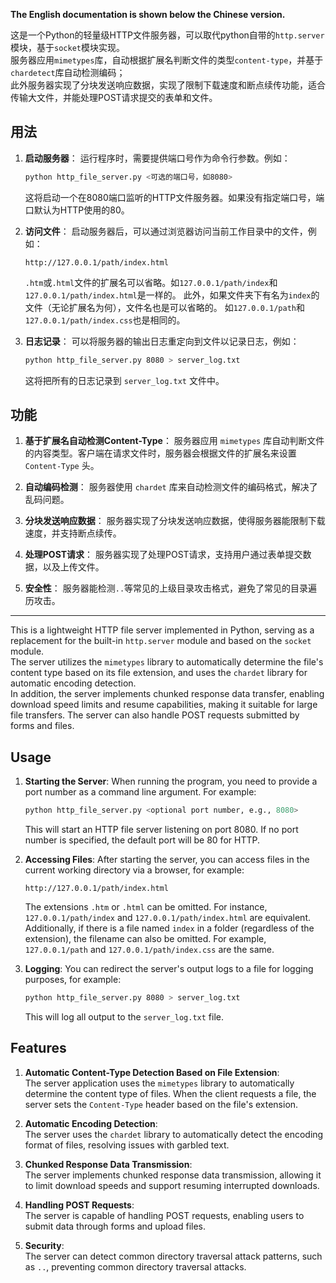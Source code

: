 **The English documentation is shown below the Chinese version.**

这是一个Python的轻量级HTTP文件服务器，可以取代python自带的`http.server`模块，基于`socket`模块实现。  
服务器应用`mimetypes`库，自动根据扩展名判断文件的类型`content-type`，并基于`chardetect`库自动检测编码；  
此外服务器实现了分块发送响应数据，实现了限制下载速度和断点续传功能，适合传输大文件，并能处理POST请求提交的表单和文件。  

## 用法

1. **启动服务器**：
   运行程序时，需要提供端口号作为命令行参数。例如：
   ```bash
   python http_file_server.py <可选的端口号，如8080>
   ```
   这将启动一个在8080端口监听的HTTP文件服务器。如果没有指定端口号，端口默认为HTTP使用的80。

2. **访问文件**：
   启动服务器后，可以通过浏览器访问当前工作目录中的文件，例如：
   ```
   http://127.0.0.1/path/index.html
   ```
   `.htm`或`.html`文件的扩展名可以省略。如`127.0.0.1/path/index`和`127.0.0.1/path/index.html`是一样的。
   此外，如果文件夹下有名为`index`的文件（无论扩展名为何），文件名也是可以省略的。
   如`127.0.0.1/path`和`127.0.0.1/path/index.css`也是相同的。

3. **日志记录**：
   可以将服务器的输出日志重定向到文件以记录日志，例如：
   ```bash
   python http_file_server.py 8080 > server_log.txt
   ```
   这将把所有的日志记录到 `server_log.txt` 文件中。

## 功能

1. **基于扩展名自动检测Content-Type**：
   服务器应用 `mimetypes` 库自动判断文件的内容类型。客户端在请求文件时，服务器会根据文件的扩展名来设置 `Content-Type` 头。

2. **自动编码检测**：
   服务器使用 `chardet` 库来自动检测文件的编码格式，解决了乱码问题。

3. **分块发送响应数据**：
   服务器实现了分块发送响应数据，使得服务器能限制下载速度，并支持断点续传。

4. **处理POST请求**：
   服务器实现了处理POST请求，支持用户通过表单提交数据，以及上传文件。

5. **安全性**：
   服务器能检测`..`等常见的上级目录攻击格式，避免了常见的目录遍历攻击。

---

This is a lightweight HTTP file server implemented in Python, serving as a replacement for the built-in `http.server` module and based on the `socket` module.  
The server utilizes the `mimetypes` library to automatically determine the file's content type based on its file extension, and uses the `chardet` library for automatic encoding detection.  
In addition, the server implements chunked response data transfer, enabling download speed limits and resume capabilities, making it suitable for large file transfers. The server can also handle POST requests submitted by forms and files.  

## Usage

1. **Starting the Server**:
   When running the program, you need to provide a port number as a command line argument. For example:
   ```bash
   python http_file_server.py <optional port number, e.g., 8080>
   ```
   This will start an HTTP file server listening on port 8080. If no port number is specified, the default port will be 80 for HTTP.

2. **Accessing Files**:
   After starting the server, you can access files in the current working directory via a browser, for example:
   ```
   http://127.0.0.1/path/index.html
   ```
   The extensions `.htm` or `.html` can be omitted. For instance, `127.0.0.1/path/index` and `127.0.0.1/path/index.html` are equivalent.
   Additionally, if there is a file named `index` in a folder (regardless of the extension), the filename can also be omitted.
   For example, `127.0.0.1/path` and `127.0.0.1/path/index.css` are the same.

3. **Logging**:
   You can redirect the server's output logs to a file for logging purposes, for example:
   ```bash
   python http_file_server.py 8080 > server_log.txt
   ```
   This will log all output to the `server_log.txt` file.

## Features

1. **Automatic Content-Type Detection Based on File Extension**:  
   The server application uses the `mimetypes` library to automatically determine the content type of files. When the client requests a file, the server sets the `Content-Type` header based on the file's extension.

2. **Automatic Encoding Detection**:  
   The server uses the `chardet` library to automatically detect the encoding format of files, resolving issues with garbled text.

3. **Chunked Response Data Transmission**:  
   The server implements chunked response data transmission, allowing it to limit download speeds and support resuming interrupted downloads.

4. **Handling POST Requests**:  
   The server is capable of handling POST requests, enabling users to submit data through forms and upload files.

5. **Security**:  
   The server can detect common directory traversal attack patterns, such as `..`, preventing common directory traversal attacks.